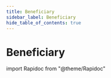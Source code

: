 ```yaml
---
title: Beneficiary
sidebar_label: Beneficiary
hide_table_of_contents: true
---
```


# Beneficiary 

import Rapidoc from "@theme/Rapidoc"

<Rapidoc apiUrl="/v2.0/Transfers.Beneficiary" isRelative="true">
</Rapidoc>
